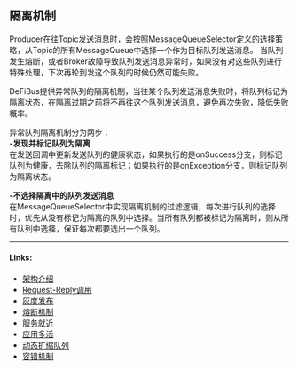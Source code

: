 ## 隔离机制
Producer在往Topic发送消息时，会按照MessageQueueSelector定义的选择策略，从Topic的所有MessageQueue中选择一个作为目标队列发送消息。
当队列发生熔断，或者Broker故障导致队列发送消息异常时，如果没有对这些队列进行特殊处理，下次再轮到发这个队列的时候仍然可能失败。

DeFiBus提供异常队列的隔离机制，当往某个队列发送消息失败时，将队列标记为隔离状态，在隔离过期之前将不再往这个队列发送消息，避免再次失败，降低失败概率。

异常队列隔离机制分为两步：  
**-发现并标记队列为隔离**  
在发送回调中更新发送队列的健康状态，如果执行的是onSuccess分支，则标记队列为健康，去除队列的隔离标记；如果执行的是onException分支，则标记队列为隔离状态。  

**-不选择隔离中的队列发送消息**  
在MessageQueueSelector中实现隔离机制的过滤逻辑，每次进行队列的选择时，优先从没有标记为隔离的队列中选择。当所有队列都被标记为隔离时，则从所有队列中选择，保证每次都要选出一个队列。

---
#### Links:
* [架构介绍](../../../README.md)
* [Request-Reply调用](docs/cn/features/1-request-response-call.md)
* [灰度发布](docs/cn/features/2-dark-launch.md)
* [熔断机制](docs/cn/features/3-circuit-break-mechanism.md)
* [服务就近](docs/cn/features/4-invoke-service-nearby.md)
* [应用多活](docs/cn/features/5-multi-active.md)
* [动态扩缩队列](docs/cn/features/6-dynamic-adjust-queue.md)
* [容错机制](docs/cn/features/8-fault-tolerant.md)